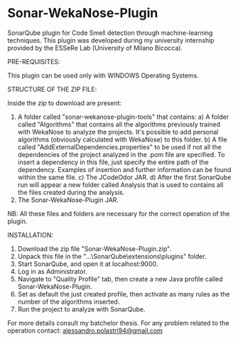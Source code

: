# Sonar-WekaNose-Plugin

SonarQube plugin for Code Smell detection through machine-learning techniques.
This plugin was developed during my university internship provided by the ESSeRe Lab (University of Milano Bicocca).

PRE-REQUISITES:

This plugin can be used only with WINDOWS Operating Systems.

STRUCTURE OF THE ZIP FILE:

Inside the zip to download are present:
1) A folder called "sonar-wekanose-plugin-tools" that contains:
    a) A folder called "Algorithms" that contains all the algorithms previously trained with WekaNose to analyze the projects.
      It's possible to add personal algorithms (obviously calculated with WekaNose) to this folder.
    b) A file called "AddExternalDependencies.properties" to be used if not all the dependencies of the project analyzed in the .pom file 
    are specified. To insert a dependency in this file, just specify the entire path of the dependency. Examples of insertion and further 
    information can be found within the same file.
    c) The JCodeOdor JAR.
    d) After the first SonarQube run will appear a new folder called Analysis that is used to contains all the files created during the 
    analysis.
2) The Sonar-WekaNose-Plugin JAR.

NB: All these files and folders are necessary for the correct operation of the plugin.

INSTALLATION:

1) Download the zip file "Sonar-WekaNose-Plugin.zip".
2) Unpack this file in the "...\SonarQube\extensions\plugins" folder.
3) Start SonarQube, and open it at localhost:9000.
4) Log in as Administrator.
5) Navigate to "Quality Profile" tab, then create a new Java profile called Sonar-WekaNose-Plugin.
6) Set as default the just created profile, then activate as many rules as the number of the algorithms inserted.
7) Run the project to analyze with SonarQube.

For more details consult my batchelor thesis.
For any problem related to the operation contact: alessandro.polastri94@gmail.com
